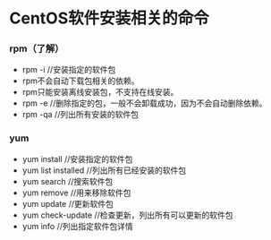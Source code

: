 # CentOS软件安装相关的命令
### rpm（了解）
- rpm -i <packagename> //安装指定的软件包
- rpm不会自动下载包相关的依赖。
- rpm只能安装离线安装包，不支持在线安装。
- rpm -e <packagename> //删除指定的包，一般不会卸载成功，因为不会自动删除依赖。
- rpm -qa //列出所有安装的软件包
### yum
- yum install <packagename> //安装指定的软件包
- yum list installed //列出所有已经安装的软件包
- yum search <packagename> //搜索软件包
- yum remove <packagename>  //用来移除软件包
- yum update <packagename> //更新软件包
- yum check-update //检查更新，列出所有可以更新的软件包
- yum info <packagename>  //列出指定软件包详情
